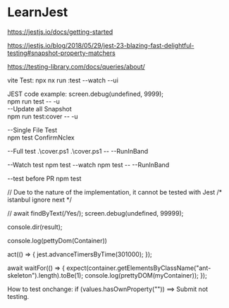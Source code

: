 # LearnJest

https://jestjs.io/docs/getting-started

https://jestjs.io/blog/2018/05/29/jest-23-blazing-fast-delightful-testing#snapshot-property-matchers

https://testing-library.com/docs/queries/about/


vite Test:
npx nx run <ProjectName>:test --watch --ui

JEST code example:
screen.debug(undefined, 9999);\
npm run test -- -u\
--Update all Snapshot\
npm run test:cover -- -u

--Single File Test\
npm test ConfirmNclex

--Full test
.\cover.ps1
.\cover.ps1 -- --RunInBand

--Watch test
npm test --watch
npm test -- --RunInBand

--test before PR
npm test


// Due to the nature of the implementation, it cannot be tested with Jest
/* istanbul ignore next */

// await findByText(/Yes/);
screen.debug(undefined, 99999);

console.dir(result);

console.log(pettyDom(Container))

act(() => {
    jest.advanceTimersByTime(301000);
});


await waitFor(() => {
    expect(container.getElementsByClassName("ant-skeleton").length).toBe(1);
    console.log(prettyDOM(myContainer));
});

How to test onchange:
if (values.hasOwnProperty("<customTesting>")) ==> Submit not testing.


